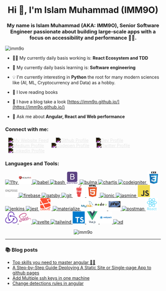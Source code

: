 <h1 align="center">Hi 👋, I'm Islam Muhammad (IMM9O)</h1>
<h3 align="center">My name is Islam Muhammad (AKA: IMM9O), Senior Software Engineer passionate about building large-scale apps with a focus on accessibility and performance 👨‍💻.</h3>

<p align="left"> <img src="https://komarev.com/ghpvc/?username=imm9o&label=Profile%20views&color=0e75b6&style=flat" alt="imm9o" /> </p>

<!-- <p align="left"> <a href="https://github.com/ryo-ma/github-profile-trophy"><img src="https://github-profile-trophy.vercel.app/?username=imm9o" alt="imm9o" /></a> </p>

<p align="left"> <a href="https://twitter.com/imm9oo" target="_blank"><img src="https://img.shields.io/twitter/follow/imm9oo?logo=twitter&style=for-the-badge" alt="imm9oo" /></a> </p> -->

- 👷‍♂️ My currently daily basis working is: **React Ecosystem and TDD**

- 🌱 My currently daily basis learning is: **Software engineering**

- 💡 I'm currently interesting in **Python** the root for many modern sciences like (AI, ML, Cryptocurrency and Data) as a hobby.

- 📖 I love reading books

- 📝 I have a blog take a look [https://imm9o.github.io/](https://imm9o.github.io/)

- 💬 Ask me about **Angular, React and Web performance**

<h3 align="left">Connect with me:</h3>
<p align="left">
<a href="https://imm9o.github.io/feed/feed.xml"><img style="filter: invert(1); background-color: unset;  margin: 0 10px;" src="https://unpkg.com/simple-icons@v4/icons/rss.svg" alt="My Website Feed" height="40" width="40" /></a>
<a href="https://github.com/IMM9O"><img style="filter: invert(1); background-color: unset; margin: 0 10px;" src="https://unpkg.com/simple-icons@v4/icons/github.svg" alt="Github Profile" height="40" width="40" /></a>
<a href="https://dev.to/imm9o"><img style="filter: invert(1); background-color: unset; margin: 0 10px;" src="https://unpkg.com/simple-icons@v4/icons/dev-dot-to.svg" alt="Dev Profile" height="40" width="40" /></a>
<a href="https://imm9o.medium.com"><img style="filter: invert(1); background-color: unset; margin: 0 10px;" src="https://unpkg.com/simple-icons@v4/icons/medium.svg" alt="Medium Profile" height="40" width="40" /></a>
<a href="https://codepen.io/imm9o"><img style="filter: invert(1); background-color: unset; margin: 0 10px;" src="https://unpkg.com/simple-icons@v4/icons/codepen.svg" alt="Codepen Profile" height="40" width="40" /></a>
<a href="https://twitter.com/imm9oo"><img style="filter: invert(1); background-color: unset; margin: 0 10px;" src="https://unpkg.com/simple-icons@v4/icons/twitter.svg" alt="Twitter Profile" height="40" width="40" /></a>
<a href="https://linkedin.com/in/islam-muhammad"><img style="filter: invert(1); background-color: unset; margin: 0 10px;" src="https://unpkg.com/simple-icons@v4/icons/linkedin.svg" alt="Linkedin Profile" height="40" width="40" /></a>
</p>

<h3 align="left">Languages and Tools:</h3>
<p align="left"> <a href="https://www.11ty.dev/" target="_blank"> <img src="https://gist.githubusercontent.com/vivek32ta/c7f7bf583c1fb1c58d89301ea40f37fd/raw/f4c85cce5790758286b8f155ef9a177710b995df/11ty.svg" alt="11ty" width="40" height="40"/> </a> <a href="https://angular.io" target="_blank"> <img src="https://raw.githubusercontent.com/devicons/devicon/master/icons/angularjs/angularjs-original-wordmark.svg" alt="angularjs" width="40" height="40"/> </a> <a href="https://babeljs.io/" target="_blank"> <img src="https://www.vectorlogo.zone/logos/babeljs/babeljs-icon.svg" alt="babel" width="40" height="40"/> </a> <a href="https://www.gnu.org/software/bash/" target="_blank"> <img src="https://www.vectorlogo.zone/logos/gnu_bash/gnu_bash-icon.svg" alt="bash" width="40" height="40"/> </a> <a href="https://getbootstrap.com" target="_blank"> <img src="https://raw.githubusercontent.com/devicons/devicon/master/icons/bootstrap/bootstrap-plain-wordmark.svg" alt="bootstrap" width="40" height="40"/> </a> <a href="https://bulma.io/" target="_blank"> <img src="https://raw.githubusercontent.com/gilbarbara/logos/804dc257b59e144eaca5bc6ffd16949752c6f789/logos/bulma.svg" alt="bulma" width="40" height="40"/> </a> <a href="https://www.chartjs.org" target="_blank"> <img src="https://www.chartjs.org/media/logo-title.svg" alt="chartjs" width="40" height="40"/> </a> <a href="https://codeigniter.com" target="_blank"> <img src="https://cdn.worldvectorlogo.com/logos/codeigniter.svg" alt="codeigniter" width="40" height="40"/> </a> <a href="https://www.w3schools.com/css/" target="_blank"> <img src="https://raw.githubusercontent.com/devicons/devicon/master/icons/css3/css3-original-wordmark.svg" alt="css3" width="40" height="40"/> </a> <a href="https://expressjs.com" target="_blank"> <img src="https://raw.githubusercontent.com/devicons/devicon/master/icons/express/express-original-wordmark.svg" alt="express" width="40" height="40"/> </a> <a href="https://firebase.google.com/" target="_blank"> <img src="https://www.vectorlogo.zone/logos/firebase/firebase-icon.svg" alt="firebase" width="40" height="40"/> </a> <a href="https://www.gatsbyjs.com/" target="_blank"> <img src="https://www.vectorlogo.zone/logos/gatsbyjs/gatsbyjs-icon.svg" alt="gatsby" width="40" height="40"/> </a> <a href="https://git-scm.com/" target="_blank"> <img src="https://www.vectorlogo.zone/logos/git-scm/git-scm-icon.svg" alt="git" width="40" height="40"/> </a> <a href="https://gulpjs.com" target="_blank"> <img src="https://raw.githubusercontent.com/devicons/devicon/master/icons/gulp/gulp-plain.svg" alt="gulp" width="40" height="40"/> </a> <a href="https://www.w3.org/html/" target="_blank"> <img src="https://raw.githubusercontent.com/devicons/devicon/master/icons/html5/html5-original-wordmark.svg" alt="html5" width="40" height="40"/> </a> <a href="https://ionicframework.com" target="_blank"> <img src="https://upload.wikimedia.org/wikipedia/commons/d/d1/Ionic_Logo.svg" alt="ionic" width="40" height="40"/> </a> <a href="https://jasmine.github.io/" target="_blank"> <img src="https://www.vectorlogo.zone/logos/jasmine/jasmine-icon.svg" alt="jasmine" width="40" height="40"/> </a> <a href="https://developer.mozilla.org/en-US/docs/Web/JavaScript" target="_blank"> <img src="https://raw.githubusercontent.com/devicons/devicon/master/icons/javascript/javascript-original.svg" alt="javascript" width="40" height="40"/> </a> <a href="https://www.jenkins.io" target="_blank"> <img src="https://www.vectorlogo.zone/logos/jenkins/jenkins-icon.svg" alt="jenkins" width="40" height="40"/> </a> <a href="https://jestjs.io" target="_blank"> <img src="https://www.vectorlogo.zone/logos/jestjsio/jestjsio-icon.svg" alt="jest" width="40" height="40"/> </a> <a href="https://laravel.com/" target="_blank"> <img src="https://raw.githubusercontent.com/devicons/devicon/master/icons/laravel/laravel-plain-wordmark.svg" alt="laravel" width="40" height="40"/> </a> <a href="https://materializecss.com/" target="_blank"> <img src="https://raw.githubusercontent.com/prplx/svg-logos/5585531d45d294869c4eaab4d7cf2e9c167710a9/svg/materialize.svg" alt="materialize" width="40" height="40"/> </a> <a href="https://www.mysql.com/" target="_blank"> <img src="https://raw.githubusercontent.com/devicons/devicon/master/icons/mysql/mysql-original-wordmark.svg" alt="mysql" width="40" height="40"/> </a> <a href="https://nodejs.org" target="_blank"> <img src="https://raw.githubusercontent.com/devicons/devicon/master/icons/nodejs/nodejs-original-wordmark.svg" alt="nodejs" width="40" height="40"/> </a> <a href="https://www.php.net" target="_blank"> <img src="https://raw.githubusercontent.com/devicons/devicon/master/icons/php/php-original.svg" alt="php" width="40" height="40"/> </a> <a href="https://postman.com" target="_blank"> <img src="https://www.vectorlogo.zone/logos/getpostman/getpostman-icon.svg" alt="postman" width="40" height="40"/> </a> <a href="https://reactjs.org/" target="_blank"> <img src="https://raw.githubusercontent.com/devicons/devicon/master/icons/react/react-original-wordmark.svg" alt="react" width="40" height="40"/> </a> <a href="https://redux.js.org" target="_blank"> <img src="https://raw.githubusercontent.com/devicons/devicon/master/icons/redux/redux-original.svg" alt="redux" width="40" height="40"/> </a> <a href="https://sass-lang.com" target="_blank"> <img src="https://raw.githubusercontent.com/devicons/devicon/master/icons/sass/sass-original.svg" alt="sass" width="40" height="40"/> </a> <a href="https://svelte.dev" target="_blank"> <img src="https://upload.wikimedia.org/wikipedia/commons/1/1b/Svelte_Logo.svg" alt="svelte" width="40" height="40"/> </a> <a href="https://tailwindcss.com/" target="_blank"> <img src="https://www.vectorlogo.zone/logos/tailwindcss/tailwindcss-icon.svg" alt="tailwind" width="40" height="40"/> </a> <a href="https://www.typescriptlang.org/" target="_blank"> <img src="https://raw.githubusercontent.com/devicons/devicon/master/icons/typescript/typescript-original.svg" alt="typescript" width="40" height="40"/> </a> <a href="https://vuejs.org/" target="_blank"> <img src="https://raw.githubusercontent.com/devicons/devicon/master/icons/vuejs/vuejs-original-wordmark.svg" alt="vuejs" width="40" height="40"/> </a> <a href="https://webpack.js.org" target="_blank"> <img src="https://raw.githubusercontent.com/devicons/devicon/d00d0969292a6569d45b06d3f350f463a0107b0d/icons/webpack/webpack-original-wordmark.svg" alt="webpack" width="40" height="40"/> </a> <a href="https://www.adobe.com/products/xd.html" target="_blank"> <img src="https://cdn.worldvectorlogo.com/logos/adobe-xd.svg" alt="xd" width="40" height="40"/> </a> </p>

<p align="center">

<img align="center" src="https://github-readme-stats.vercel.app/api/top-langs?username=imm9o&show_icons=true&locale=en&layout=compact" alt="imm9o" />

</p>

<!-- <p align="center">
<img align="center" src="https://github-readme-stats.vercel.app/api?username=imm9o&show_icons=true&locale=en" alt="imm9o" />
<img align="center" src="https://github-readme-streak-stats.herokuapp.com/?user=imm9o&" alt="imm9o" />
</p> -->

---

### 📚 Blog posts

<!-- BLOG-POST-LIST:START -->
- [Top skills you need to master angular 👨‍💻](https://dev.to/imm9o/top-skills-you-need-to-master-angular-44pj)
- [A Step-by-Step Guide Deploying A Static Site or Single-page App to github pages](https://dev.to/imm9o/a-step-by-step-guide-deploying-a-static-site-or-single-page-app-to-github-pages-51ob)
- [Add Multiple ssh keys in one machine](https://dev.to/imm9o/add-multiple-ssh-keys-in-one-machine-29hk)
- [Change detections rules in angular](https://dev.to/imm9o/rules-of-change-detections-in-angular-5hhm)
<!-- BLOG-POST-LIST:END -->
